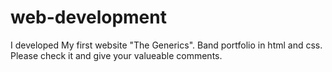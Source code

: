 # web-development
I developed My first website "The Generics".
Band portfolio in html and css.
Please check it and give your valueable comments. 

